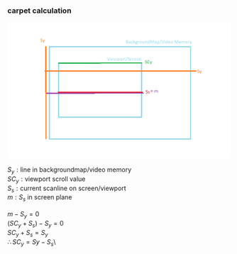 ### carpet calculation

![Diagram image](Carpet_memory_diagram.png "Diagram")


$S_y: \text{line in backgroundmap/video memory}$\
$SC_y: \text{viewport scroll value}$\
$S_s: \text{current scanline on screen/viewport}$\
$m: S_s\text{ in screen plane}$\
\
$m - S_y = 0$\
$(SC_y + S_s) - S_y = 0$\
$SC_y + S_s = S_y$\
$\therefore SC_y = Sy - S_s$\
